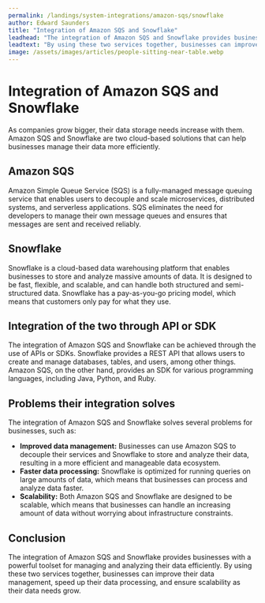 ```yaml
---
permalink: /landings/system-integrations/amazon-sqs/snowflake
author: Edward Saunders
title: "Integration of Amazon SQS and Snowflake"
leadhead: "The integration of Amazon SQS and Snowflake provides businesses with a powerful toolset for managing and analyzing their data efficiently"
leadtext: "By using these two services together, businesses can improve their data management, speed up their data processing, and ensure scalability as their data needs grow."
image: /assets/images/articles/people-sitting-near-table.webp
---
```

<div class="arttext">	<h1>Integration of Amazon SQS and Snowflake</h1>
	<p>As companies grow bigger, their data storage needs increase with them. Amazon SQS and Snowflake are two cloud-based solutions that can help businesses manage their data more efficiently. </p>
	<h2>Amazon SQS</h2>
	<p>Amazon Simple Queue Service (SQS) is a fully-managed message queuing service that enables users to decouple and scale microservices, distributed systems, and serverless applications. SQS eliminates the need for developers to manage their own message queues and ensures that messages are sent and received reliably.</p>
	<h2>Snowflake</h2>
	<p>Snowflake is a cloud-based data warehousing platform that enables businesses to store and analyze massive amounts of data. It is designed to be fast, flexible, and scalable, and can handle both structured and semi-structured data. Snowflake has a pay-as-you-go pricing model, which means that customers only pay for what they use.</p>
	<h2>Integration of the two through API or SDK</h2>
	<p>The integration of Amazon SQS and Snowflake can be achieved through the use of APIs or SDKs. Snowflake provides a REST API that allows users to create and manage databases, tables, and users, among other things. Amazon SQS, on the other hand, provides an SDK for various programming languages, including Java, Python, and Ruby.</p>
	<h2>Problems their integration solves</h2>
	<p>The integration of Amazon SQS and Snowflake solves several problems for businesses, such as:</p>
	<ul>
		<li><strong>Improved data management:</strong> Businesses can use Amazon SQS to decouple their services and Snowflake to store and analyze their data, resulting in a more efficient and manageable data ecosystem.</li>
		<li><strong>Faster data processing:</strong> Snowflake is optimized for running queries on large amounts of data, which means that businesses can process and analyze data faster.</li>
		<li><strong>Scalability:</strong> Both Amazon SQS and Snowflake are designed to be scalable, which means that businesses can handle an increasing amount of data without worrying about infrastructure constraints.</li>
	</ul>
	<h2>Conclusion</h2>
	<p>The integration of Amazon SQS and Snowflake provides businesses with a powerful toolset for managing and analyzing their data efficiently. By using these two services together, businesses can improve their data management, speed up their data processing, and ensure scalability as their data needs grow.</p>
</div>